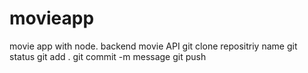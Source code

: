 # movieapp
movie app with node. backend movie API
git clone repositriy name
git status
git add .
git commit -m message
git push
